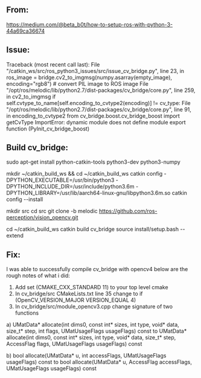 ## From:

https://medium.com/@beta_b0t/how-to-setup-ros-with-python-3-44a69ca36674

## Issue:

Traceback (most recent call last):
  File "/catkin_ws/src/ros_python3_issues/src/issue_cv_bridge.py", line 23, in <module>
    ros_image = bridge.cv2_to_imgmsg(numpy.asarray(empty_image), encoding="rgb8") # convert PIL image to ROS image
  File "/opt/ros/melodic/lib/python2.7/dist-packages/cv_bridge/core.py", line 259, in cv2_to_imgmsg
    if self.cvtype_to_name[self.encoding_to_cvtype2(encoding)] != cv_type:
  File "/opt/ros/melodic/lib/python2.7/dist-packages/cv_bridge/core.py", line 91, in encoding_to_cvtype2
    from cv_bridge.boost.cv_bridge_boost import getCvType
ImportError: dynamic module does not define module export function (PyInit_cv_bridge_boost)

## Build cv_bridge:

sudo apt-get install python-catkin-tools python3-dev python3-numpy

mkdir ~/catkin_build_ws && cd ~/catkin_build_ws
catkin config -DPYTHON_EXECUTABLE=/usr/bin/python3 -DPYTHON_INCLUDE_DIR=/usr/include/python3.6m -DPYTHON_LIBRARY=/usr/lib/aarch64-linux-gnu/libpython3.6m.so
catkin config --install

mkdir src
cd src
git clone -b melodic https://github.com/ros-perception/vision_opencv.git

cd ~/catkin_build_ws
catkin build cv_bridge
source install/setup.bash --extend

## Fix:

I was able to successfully compile cv_bridge with opencv4 below are the rough notes of what i did:

1) Add set (CMAKE_CXX_STANDARD 11) to your top level cmake
2) In cv_bridge/src CMakeLists.txt line 35 change to if (OpenCV_VERSION_MAJOR VERSION_EQUAL 4)
3) In cv_bridge/src/module_opencv3.cpp change signature of two functions    

a) UMatData* allocate(int dims0, const int* sizes, int type, void* data, size_t* step, int flags, UMatUsageFlags usageFlags) const
   to
   UMatData* allocate(int dims0, const int* sizes, int type, void* data, size_t* step, AccessFlag flags, UMatUsageFlags usageFlags) const
    
b) bool allocate(UMatData* u, int accessFlags, UMatUsageFlags usageFlags) const
   to
   bool allocate(UMatData* u, AccessFlag accessFlags, UMatUsageFlags usageFlags) const
